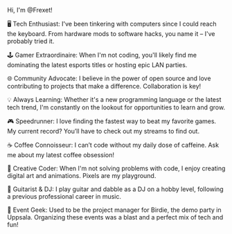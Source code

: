 Hi, I'm @Frexet!

🖥️ Tech Enthusiast: I've been tinkering with computers since I could reach the keyboard. From hardware mods to software hacks, you name it – I've probably tried it.

🕹️ Gamer Extraordinaire: When I'm not coding, you'll likely find me dominating the latest esports titles or hosting epic LAN parties.

🌐 Community Advocate: I believe in the power of open source and love contributing to projects that make a difference. Collaboration is key!

💡 Always Learning: Whether it's a new programming language or the latest tech trend, I'm constantly on the lookout for opportunities to learn and grow.

🎮 Speedrunner: I love finding the fastest way to beat my favorite games. My current record? You’ll have to check out my streams to find out.

☕ Coffee Connoisseur: I can’t code without my daily dose of caffeine. Ask me about my latest coffee obsession!

🎨 Creative Coder: When I'm not solving problems with code, I enjoy creating digital art and animations. Pixels are my playground.

🎸 Guitarist & DJ: I play guitar and dabble as a DJ on a hobby level, following a previous professional career in music.

📅 Event Geek: Used to be the project manager for Birdie, the demo party in Uppsala. Organizing these events was a blast and a perfect mix of tech and fun!

<!---
Frexet/Frexet is a ✨ special ✨ repository because its `README.md` (this file) appears on your GitHub profile.
You can click the Preview link to take a look at your changes.
--->
